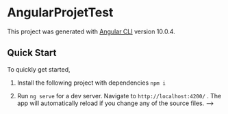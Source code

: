 # AngularProjetTest

This project was generated with [Angular CLI](https://github.com/angular/angular-cli) version 10.0.4.

## Quick Start

To quickly get started, 

1.  Install the following project with dependencies `npm i` 

2.  Run `ng serve` for a dev server. Navigate to `http://localhost:4200/` . The app will automatically reload if you change any of the source files. -->

